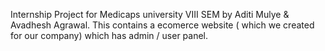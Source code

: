 Internship Project for Medicaps university VIII SEM by Aditi Mulye & Avadhesh Agrawal.
This contains a ecomerce website ( which we created for our company) which has admin / user panel. 


